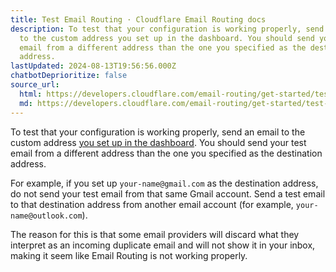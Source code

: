 ```yaml
---
title: Test Email Routing · Cloudflare Email Routing docs
description: To test that your configuration is working properly, send an email
  to the custom address you set up in the dashboard. You should send your test
  email from a different address than the one you specified as the destination
  address.
lastUpdated: 2024-08-13T19:56:56.000Z
chatbotDeprioritize: false
source_url:
  html: https://developers.cloudflare.com/email-routing/get-started/test-email-routing/
  md: https://developers.cloudflare.com/email-routing/get-started/test-email-routing/index.md
---
```


To test that your configuration is working properly, send an email to the custom address [you set up in the dashboard](https://developers.cloudflare.com/email-routing/get-started/enable-email-routing/). You should send your test email from a different address than the one you specified as the destination address.

For example, if you set up `your-name@gmail.com` as the destination address, do not send your test email from that same Gmail account. Send a test email to that destination address from another email account (for example, `your-name@outlook.com`).

The reason for this is that some email providers will discard what they interpret as an incoming duplicate email and will not show it in your inbox, making it seem like Email Routing is not working properly.
